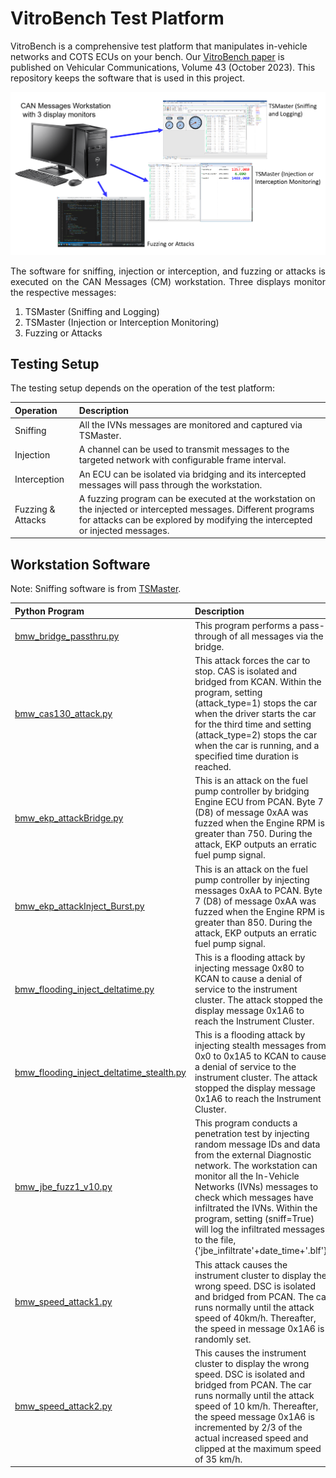 # VitroBench Test Platform

VitroBench is a comprehensive test platform that manipulates in-vehicle networks and COTS ECUs on your bench. Our <a href="https://www.sciencedirect.com/science/article/pii/S2214209623000797">VitroBench paper</a> is published on Vehicular Communications, Volume 43 (October 2023). This repository keeps the software that is used in this project.

<p align="center">
  <img src="display.png" width="874">
</p>

<p align="justify">
  The software for sniffing, injection or interception, and fuzzing or attacks is executed on the CAN Messages (CM) workstation. Three displays monitor the respective messages:
</p>

1. TSMaster (Sniffing and Logging)  
2. TSMaster (Injection or Interception Monitoring)  
3. Fuzzing or Attacks

## Testing Setup
<p> The testing setup depends on the operation of the test platform:</p>

| Operation | Description |
| :-------- | :---------- |
| Sniffing  | All the IVNs messages are monitored and captured via TSMaster. |
| Injection | A channel can be used to transmit messages to the targeted network with configurable frame interval. |
| Interception | An ECU can be isolated via bridging and its intercepted messages will pass through the workstation. |
| Fuzzing & Attacks | A fuzzing program can be executed at the workstation on the injected or intercepted messages. Different programs for attacks can be explored by modifying the intercepted or injected messages. |

## Workstation Software
​Note: Sniffing software is from [TSMaster](https://github.com/TOSUN-Shanghai/TSMaster).

| Python Program | Description |
|:---------------|:------------|
| [bmw_bridge_passthru.py](https://github.com/yeoant/VitroBench/blob/main/bmw_bridge_passthru.py) | This program performs a pass-through of all messages via the bridge. |
| [bmw_cas130_attack.py](https://github.com/yeoant/VitroBench/blob/main/bmw_cas130_attack.py) | This attack forces the car to stop. CAS is isolated and bridged from KCAN. Within the  program, setting (attack_type=1) stops the car when the driver starts the car for the third time and setting (attack_type=2) stops the car when the  car is running, and a specified time duration is reached. |
| [bmw_ekp_attackBridge.py](https://github.com/yeoant/VitroBench/blob/main/bmw_ekp_attackBridge.py) | This is an  attack on the fuel pump controller by bridging Engine ECU from PCAN. Byte  7 (D8) of message 0xAA was fuzzed when the Engine RPM is greater than  750. During the attack, EKP outputs an erratic fuel pump signal. |
| [bmw_ekp_attackInject_Burst.py](https://github.com/yeoant/VitroBench/blob/main/bmw_ekp_attackInject_Burst.py) | This is  an attack on the fuel pump controller by injecting messages 0xAA to PCAN.  Byte 7 (D8) of message 0xAA was fuzzed when the Engine RPM is greater than 850. During the attack, EKP outputs an erratic fuel pump signal. |
| [bmw_flooding_inject_deltatime.py](https://github.com/yeoant/VitroBench/blob/main/bmw_flooding_inject_deltatime.py) | This  is a flooding attack by injecting message 0x80 to KCAN to cause a denial of service to the instrument cluster. The attack stopped the display message 0x1A6 to reach the Instrument Cluster. |
| [bmw_flooding_inject_deltatime_stealth.py](https://github.com/yeoant/VitroBench/blob/main/bmw_flooding_inject_deltatime_stealth.py) | This is a flooding attack by injecting stealth messages from 0x0 to 0x1A5 to KCAN to cause a denial of service to the instrument cluster. The attack stopped the display message 0x1A6 to reach the Instrument Cluster. |
| [bmw_jbe_fuzz1_v10.py](https://github.com/yeoant/VitroBench/blob/main/bmw_jbe_fuzz1_v10.py) | This program  conducts a penetration test by injecting random message IDs and data from the external Diagnostic network. The workstation can monitor all the In-Vehicle Networks (IVNs) messages to check which messages have      infiltrated the IVNs. Within the program, setting (sniff=True) will log the infiltrated messages to the file,      {'jbe_infiltrate'+date_time+'.blf'}. |
| [bmw_speed_attack1.py](https://github.com/yeoant/VitroBench/blob/main/bmw_speed_attack1.py) | This attack causes the instrument cluster to display the wrong speed. DSC is isolated and bridged from PCAN. The car runs normally until the attack speed of 40km/h. Thereafter, the speed in message 0x1A6 is randomly set. |
| [bmw_speed_attack2.py](https://github.com/yeoant/VitroBench/blob/main/bmw_speed_attack2.py) | This causes the instrument cluster to display the wrong speed. DSC is isolated and bridged from PCAN. The car runs normally until the attack speed of 10 km/h. Thereafter, the speed message 0x1A6 is incremented by 2/3 of the actual increased speed and clipped at the maximum speed of 35 km/h. |
